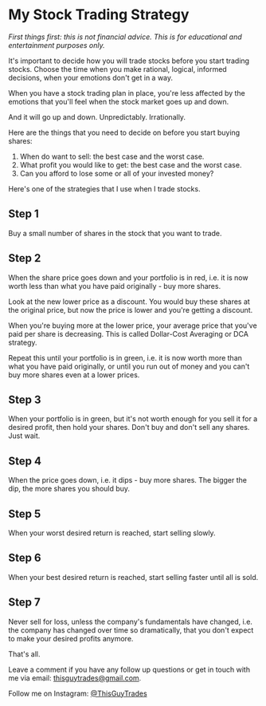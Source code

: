 # My Stock Trading Strategy

_First things first: this is not financial advice. This is for educational and entertainment purposes only._

It's important to decide how you will trade stocks before you start trading stocks. Choose the time when you make rational, logical, informed decisions, when your emotions don't get in a way.

When you have a stock trading plan in place, you're less affected by the emotions that you'll feel when the stock market goes up and down.

And it will go up and down. Unpredictably. Irrationally.

Here are the things that you need to decide on before you start buying shares:
1. When do want to sell: the best case and the worst case.
2. What profit you would like to get: the best case and the worst case.
3. Can you afford to lose some or all of your invested money?

Here's one of the strategies that I use when I trade stocks.

## Step 1

Buy a small number of shares in the stock that you want to trade.

## Step 2

When the share price goes down and your portfolio is in red, i.e. it is now worth less than what you have paid originally - buy more shares.

Look at the new lower price as a discount. You would buy these shares at the original price, but now the price is lower and you're getting a discount.

When you're buying more at the lower price, your average price that you've paid per share is decreasing. This is called Dollar-Cost Averaging or DCA strategy.

Repeat this until your portfolio is in green, i.e. it is now worth more than what you have paid originally, or until you run out of money and you can't buy more shares even at a lower prices.

## Step 3

When your portfolio is in green, but it's not worth enough for you sell it for a desired profit, then hold your shares. Don't buy and don't sell any shares. Just wait.

## Step 4

When the price goes down, i.e. it dips - buy more shares. The bigger the dip, the more shares you should buy.

## Step 5

When your worst desired return is reached, start selling slowly.

## Step 6

When your best desired return is reached, start selling faster until all is sold.

## Step 7

Never sell for loss, unless the company's fundamentals have changed, i.e. the company has changed over time so dramatically, that you don't expect to make your desired profits anymore.

That's all.

Leave a comment if you have any follow up questions or get in touch with me via email: [thisguytrades@gmail.com](mailto:thisguytrades@gmail.com).

Follow me on Instagram: [@ThisGuyTrades](https://www.instagram.com/thisguytrades/)

